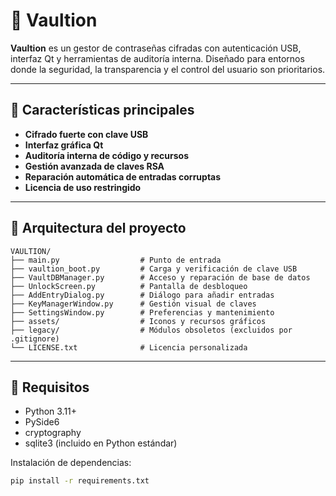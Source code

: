 # 🔐 Vaultion

**Vaultion** es un gestor de contraseñas cifradas con autenticación USB, interfaz Qt y herramientas de auditoría interna. Diseñado para entornos donde la seguridad, la transparencia y el control del usuario son prioritarios.

---

## 🚀 Características principales

- **Cifrado fuerte con clave USB**  
- **Interfaz gráfica Qt**  
- **Auditoría interna de código y recursos**  
- **Gestión avanzada de claves RSA**  
- **Reparación automática de entradas corruptas**  
- **Licencia de uso restringido**

---

## 🧠 Arquitectura del proyecto
```
VAULTION/
├── main.py                  # Punto de entrada
├── vaultion_boot.py         # Carga y verificación de clave USB
├── VaultDBManager.py        # Acceso y reparación de base de datos
├── UnlockScreen.py          # Pantalla de desbloqueo
├── AddEntryDialog.py        # Diálogo para añadir entradas
├── KeyManagerWindow.py      # Gestión visual de claves
├── SettingsWindow.py        # Preferencias y mantenimiento
├── assets/                  # Iconos y recursos gráficos
├── legacy/                  # Módulos obsoletos (excluidos por .gitignore)
└── LICENSE.txt              # Licencia personalizada
```
---

## 🔧 Requisitos

- Python 3.11+
- PySide6
- cryptography
- sqlite3 (incluido en Python estándar)

Instalación de dependencias:

```bash
pip install -r requirements.txt
```